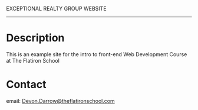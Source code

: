 EXCEPTIONAL REALTY GROUP WEBSITE

---

# Description

This is an example site for the intro to front-end Web Development Course at The Flatiron School

# Contact

email: Devon.Darrow@theflatironschool.com
